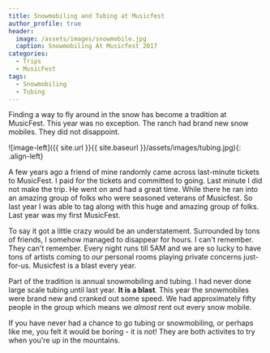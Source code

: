```yaml
---
title: Snowmobiling and Tubing at Musicfest
author_profile: true
header:
  image: /assets/images/snowmobile.jpg
  caption: Snowmobiling At Musicfest 2017
categories:
  - Trips
  - MusicFest
tags:
  - Snowmobiling
  - Tubing
---
```


Finding a way to fly around in the snow has become a tradition at MusicFest.  This year was no exception.  The ranch had brand new snow mobiles.  They did not disappoint.

![image-left]({{ site.url }}{{ site.baseurl }}/assets/images/tubing.jpg){: .align-left}

A few years ago a friend of mine randomly came across last-minute tickets to MusicFest.  I paid for the tickets and committed to going.  Last minute I did not make the trip.  He went on and had a great time.  While there he ran into an amazing group of folks who were seasoned veterans of Musicfest.  So last year I was able to tag along with this huge and amazing group of folks.  Last year was my first MusicFest.

To say it got a little crazy would be an understatement.  Surrounded by tons of friends, I somehow managed to disappear for hours.  I can't remember.  They can't remember.  Every night runs till 5AM and we are so lucky to have tons of artists coming to _our_ personal rooms playing private concerns just-for-us.  Musicfest is a blast every year.

Part of the tradition is annual snowmobiling and tubing.  I had never done large scale tubing until last year.  **It is a blast**.  This year the snowmobiles were brand new and cranked out some speed.  We had approximately fifty people in the group which means we _almost_ rent out every snow mobile.

If you have never had a chance to go tubing or snowmobiling, or perhaps like me, you felt it would be boring - it is not!  They are both activites to try when you're up in the mountains.
